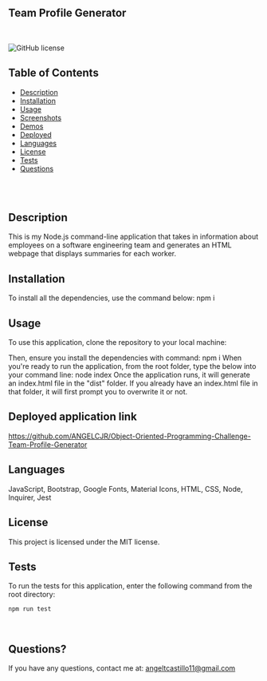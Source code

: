 ## Team Profile Generator

<br />

![GitHub license](https://img.shields.io/badge/license-MIT-55002b.svg) <br />

## Table of Contents 

- [Description](#description)
- [Installation](#installation)
- [Usage](#usage)
- [Screenshots](#screenshots)
- [Demos](#demos)
- [Deployed](#deployedapplicationlink)
- [Languages](#languages)
- [License](#license)
- [Tests](#tests)
- [Questions](#questions)

<br />
<br />

## Description

This is my Node.js command-line application that takes in information about employees on a software engineering team and generates an HTML webpage that displays summaries for each worker. 

## Installation
To install all the dependencies, use the command below:
npm i
## Usage

To use this application, clone the repository to your local machine:

Then, ensure you install the dependencies with command:
npm i
When you're ready to run the application, from the root folder, type the below into your command line:
node index
Once the application runs, it will generate an index.html file in the "dist" folder. If you already have an index.html file in that folder, it will first prompt you to overwrite it or not.

## Deployed application link

https://github.com/ANGELCJR/Object-Oriented-Programming-Challenge-Team-Profile-Generator <br />

## Languages

JavaScript, Bootstrap, Google Fonts, Material Icons, HTML, CSS, Node, Inquirer, Jest <br />


## License

This project is licensed under the MIT license. <br />
  
## Tests

To run the tests for this application, enter the following command from the root directory:

```
npm run test
```
<br />

## Questions?

If you have any questions, contact me at: 
angeltcastillo11@gmail.com  <br />

